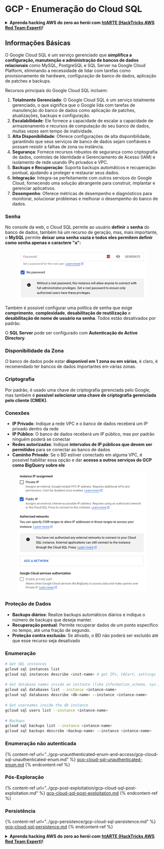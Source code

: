# GCP - Enumeração do Cloud SQL

<details>

<summary><strong>Aprenda hacking AWS do zero ao herói com</strong> <a href="https://training.hacktricks.xyz/courses/arte"><strong>htARTE (HackTricks AWS Red Team Expert)</strong></a><strong>!</strong></summary>

Outras maneiras de apoiar o HackTricks:

* Se você deseja ver sua **empresa anunciada no HackTricks** ou **baixar o HackTricks em PDF** Confira os [**PLANOS DE ASSINATURA**](https://github.com/sponsors/carlospolop)!
* Adquira o [**swag oficial PEASS & HackTricks**](https://peass.creator-spring.com)
* Descubra [**A Família PEASS**](https://opensea.io/collection/the-peass-family), nossa coleção exclusiva de [**NFTs**](https://opensea.io/collection/the-peass-family)
* **Junte-se ao** 💬 [**grupo Discord**](https://discord.gg/hRep4RUj7f) ou ao [**grupo telegram**](https://t.me/peass) ou **siga-me** no **Twitter** 🐦 [**@carlospolopm**](https://twitter.com/carlospolopm)**.**
* **Compartilhe seus truques de hacking enviando PRs para o** [**HackTricks**](https://github.com/carlospolop/hacktricks) e [**HackTricks Cloud**](https://github.com/carlospolop/hacktricks-cloud)
*
*
* repositórios do github.

</details>

## Informações Básicas

O Google Cloud SQL é um serviço gerenciado que **simplifica a configuração, manutenção e administração de bancos de dados relacionais** como MySQL, PostgreSQL e SQL Server na Google Cloud Platform, eliminando a necessidade de lidar com tarefas como provisionamento de hardware, configuração de banco de dados, aplicação de patches e backups.

Recursos principais do Google Cloud SQL incluem:

1. **Totalmente Gerenciado**: O Google Cloud SQL é um serviço totalmente gerenciado, o que significa que o Google lida com tarefas de manutenção do banco de dados como aplicação de patches, atualizações, backups e configuração.
2. **Escalabilidade**: Ele fornece a capacidade de escalar a capacidade de armazenamento e recursos de computação do seu banco de dados, muitas vezes sem tempo de inatividade.
3. **Alta Disponibilidade**: Oferece configurações de alta disponibilidade, garantindo que seus serviços de banco de dados sejam confiáveis e possam resistir a falhas de zona ou instância.
4. **Segurança**: Fornece recursos robustos de segurança como criptografia de dados, controles de Identidade e Gerenciamento de Acesso (IAM) e isolamento de rede usando IPs privados e VPC.
5. **Backups e Recuperação**: Suporta backups automáticos e recuperação pontual, ajudando a proteger e restaurar seus dados.
6. **Integração**: Integra-se perfeitamente com outros serviços do Google Cloud, fornecendo uma solução abrangente para construir, implantar e gerenciar aplicativos.
7. **Desempenho**: Oferece métricas de desempenho e diagnósticos para monitorar, solucionar problemas e melhorar o desempenho do banco de dados.

### Senha

No console da web, o Cloud SQL permite ao usuário **definir** a **senha** do banco de dados, também há um recurso de geração, mas, mais importante, o **MySQL** permite **deixar uma senha vazia e todos eles permitem definir como senha apenas o caractere "a":**

<figure><img src="../../../.gitbook/assets/image (14).png" alt=""><figcaption></figcaption></figure>

Também é possível configurar uma política de senha que exige **comprimento**, **complexidade**, **desabilitação de reutilização** e **desabilitação de nome de usuário na senha**. Todos estão desativados por padrão.

O **SQL Server** pode ser configurado com **Autenticação do Active Directory**.

### Disponibilidade da Zona

O banco de dados pode estar **disponível em 1 zona ou em várias**, é claro, é recomendado ter bancos de dados importantes em várias zonas.

### Criptografia

Por padrão, é usado uma chave de criptografia gerenciada pelo Google, mas também é **possível selecionar uma chave de criptografia gerenciada pelo cliente (CMEK)**.

### Conexões

* **IP Privado**: Indique a rede VPC e o banco de dados receberá um IP privado dentro da rede
* **IP Público**: O banco de dados receberá um IP público, mas por padrão ninguém poderá se conectar
* **Redes autorizadas**: Indique **intervalos de IP públicos que devem ser permitidos** para se conectar ao banco de dados
* **Caminho Privado**: Se o BD estiver conectado em alguma VPC, é possível habilitar essa opção e dar **acesso a outros serviços do GCP como BigQuery sobre ele**

<figure><img src="../../../.gitbook/assets/image (15).png" alt=""><figcaption></figcaption></figure>

### Proteção de Dados

* **Backups diários**: Realize backups automáticos diários e indique o número de backups que deseja manter.
* **Recuperação pontual**: Permite recuperar dados de um ponto específico no tempo, até uma fração de segundo.
* **Proteção contra exclusão**: Se ativado, o BD não poderá ser excluído até que esse recurso seja desativado

### Enumeração
```bash
# Get SQL instances
gcloud sql instances list
gcloud sql instances describe <inst-name> # get IPs, CACert, settings

# Get database names inside an instance (like information_schema, sys...)
gcloud sql databases list --instance <intance-name>
gcloud sql databases describe <db-name> --instance <intance-name>

# Get usernames inside the db instance
gcloud sql users list --instance <intance-name>

# Backups
gcloud sql backups list --instance <intance-name>
gcloud sql backups describe <backup-name> --instance <intance-name>
```
### Enumeração não autenticada

{% content-ref url="../gcp-unaunthenticated-enum-and-access/gcp-cloud-sql-unauthenticated-enum.md" %}
[gcp-cloud-sql-unauthenticated-enum.md](../gcp-unaunthenticated-enum-and-access/gcp-cloud-sql-unauthenticated-enum.md)
{% endcontent-ref %}

### Pós-Exploração

{% content-ref url="../gcp-post-exploitation/gcp-cloud-sql-post-exploitation.md" %}
[gcp-cloud-sql-post-exploitation.md](../gcp-post-exploitation/gcp-cloud-sql-post-exploitation.md)
{% endcontent-ref %}

### Persistência

{% content-ref url="../gcp-persistence/gcp-cloud-sql-persistence.md" %}
[gcp-cloud-sql-persistence.md](../gcp-persistence/gcp-cloud-sql-persistence.md)
{% endcontent-ref %}

<details>

<summary><strong>Aprenda hacking AWS do zero ao herói com</strong> <a href="https://training.hacktricks.xyz/courses/arte"><strong>htARTE (HackTricks AWS Red Team Expert)</strong></a><strong>!</strong></summary>

Outras formas de apoiar o HackTricks:

* Se você deseja ver sua **empresa anunciada no HackTricks** ou **baixar o HackTricks em PDF** Confira os [**PLANOS DE ASSINATURA**](https://github.com/sponsors/carlospolop)!
* Adquira o [**swag oficial PEASS & HackTricks**](https://peass.creator-spring.com)
* Descubra [**A Família PEASS**](https://opensea.io/collection/the-peass-family), nossa coleção exclusiva de [**NFTs**](https://opensea.io/collection/the-peass-family)
* **Junte-se ao** 💬 [**grupo Discord**](https://discord.gg/hRep4RUj7f) ou ao [**grupo telegram**](https://t.me/peass) ou **siga-me** no **Twitter** 🐦 [**@carlospolopm**](https://twitter.com/carlospolopm)**.**
* **Compartilhe seus truques de hacking enviando PRs para os** [**HackTricks**](https://github.com/carlospolop/hacktricks) e [**HackTricks Cloud**](https://github.com/carlospolop/hacktricks-cloud) repositórios do github.

</details>
